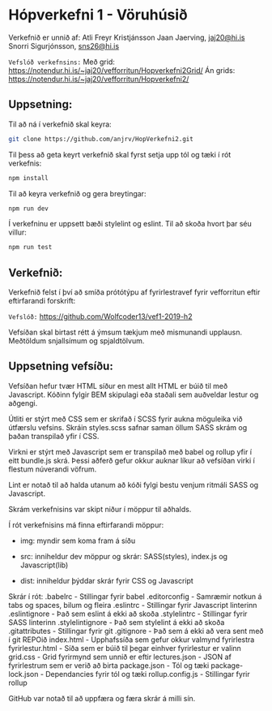 # Hópverkefni 1 - Vöruhúsið
Verkefnið er unnið af:
Atli Freyr Kristjánsson
Jaan Jaerving, jaj20@hi.is
Snorri Sigurjónsson, sns26@hi.is

<code>Vefslóð verkefnsins:</code>
Með grid: https://notendur.hi.is/~jaj20/vefforritun/Hopverkefni2Grid/
Án grids:
https://notendur.hi.is/~jaj20/vefforritun/Hopverkefni2/

## Uppsetning: 

Til að ná í verkefnið skal keyra:
```sh
git clone https://github.com/anjrv/HopVerkefni2.git
```

Til þess að geta keyrt verkefnið skal fyrst setja upp tól og tæki í rót verkefnis:
```sh
npm install
```

Til að keyra verkefnið og gera breytingar:
```sh
npm run dev
```

Í verkefninu er uppsett bæði stylelint og eslint.
Til að skoða hvort þar séu villur:
```sh
npm run test
```

## Verkefnið:

Verkefnið felst í því að smíða prótótýpu af fyrirlestravef fyrir vefforritun eftir eftirfarandi forskrift:

<code>Vefslóð:</code>
https://github.com/Wolfcoder13/vef1-2019-h2

Vefsíðan skal birtast rétt á ýmsum tækjum með mismunandi upplausn. Meðtöldum snjallsímum og spjaldtölvum.

## Uppsetning vefsíðu:

Vefsíðan hefur tvær HTML síður en mest allt HTML er búið til með Javascript. Kóðinn fylgir BEM skipulagi eða staðali sem auðveldar lestur og aðgengi.

Útliti er stýrt með CSS sem er skrifað í SCSS fyrir aukna möguleika við útfærslu vefsins. Skráin styles.scss safnar saman öllum SASS skrám og þaðan transpilað yfir í CSS. 

Virkni er stýrt með Javascript sem er transpilað með babel og rollup yfir í eitt bundle.js skrá. Þessi aðferð gefur okkur auknar líkur að vefsíðan virki í flestum núverandi vöfrum.

Lint er notað til að halda utanum að kóði fylgi bestu venjum ritmáli SASS og Javascript. 

Skrám verkefnisins var skipt niður í möppur til aðhalds. 

Í rót verkefnisins má finna eftirfarandi möppur:

- img:
myndir sem koma fram á síðu

- src:
inniheldur dev möppur og skrár: SASS(styles), index.js og Javascript(lib)

- dist:
inniheldur þýddar skrár fyrir CSS og Javascript

Skrár í rót:
.babelrc - Stillingar fyrir babel
.editorconfig - Samræmir notkun á tabs og spaces, bilum og fleira
.eslintrc - Stillingar fyrir Javascript linterinn
.eslintignore - Það sem eslint á ekki að skoða
.stylelintrc - Stillingar fyrir SASS linterinn
.stylelintignore - Það sem stylelint á ekki að skoða
.gitattributes - Stillingar fyrir git
.gitignore - Það sem á ekki að vera sent með í git REPOið
index.html - Upphafssíða sem gefur okkur valmynd fyrirlestra
fyrirlestur.html - Síða sem er búið til þegar einhver fyrirlestur er valinn
grid.css - Grid fyrirmynd sem unnið er eftir
lectures.json - JSON af fyrirlestrum sem er verið að birta
package.json - Tól og tæki
package-lock.json - Dependancies fyrir tól og tæki
rollup.config.js - Stillingar fyrir rollup

GitHub var notað til að uppfæra og færa skrár á milli sín. 
